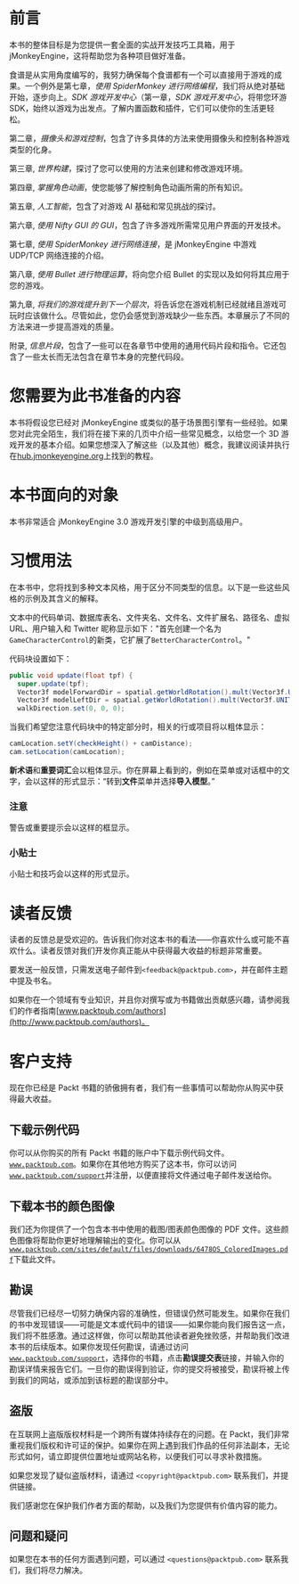 # 前言

本书的整体目标是为您提供一套全面的实战开发技巧工具箱，用于 jMonkeyEngine，这将帮助您为各种项目做好准备。

食谱是从实用角度编写的，我努力确保每个食谱都有一个可以直接用于游戏的成果。一个例外是第七章，*使用 SpiderMonkey 进行网络编程*，我们将从绝对基础开始，逐步向上。*SDK 游戏开发中心*（第一章，*SDK 游戏开发中心*，将带您环游 SDK，始终以游戏为出发点。了解内置函数和插件，它们可以使你的生活更轻松。

第二章，*摄像头和游戏控制*，包含了许多具体的方法来使用摄像头和控制各种游戏类型的化身。

第三章, *世界构建*，探讨了您可以使用的方法来创建和修改游戏环境。

第四章, *掌握角色动画*，使您能够了解控制角色动画所需的所有知识。

第五章, *人工智能*，包含了对游戏 AI 基础和常见挑战的探讨。

第六章, *使用 Nifty GUI 的 GUI*，包含了许多游戏所需常见用户界面的开发技术。

第七章, *使用 SpiderMonkey 进行网络连接*，是 jMonkeyEngine 中游戏 UDP/TCP 网络连接的介绍。

第八章, *使用 Bullet 进行物理运算*，将向您介绍 Bullet 的实现以及如何将其应用于您的游戏。

第九章, *将我们的游戏提升到下一个层次*，将告诉您在游戏机制已经就绪且游戏可玩时应该做什么。尽管如此，您仍会感觉到游戏缺少一些东西。本章展示了不同的方法来进一步提高游戏的质量。

附录, *信息片段*，包含了一些可以在各章节中使用的通用代码片段和指令。它还包含了一些太长而无法包含在章节本身的完整代码段。

# 您需要为此书准备的内容

本书将假设您已经对 jMonkeyEngine 或类似的基于场景图引擎有一些经验。如果您对此完全陌生，我们将在接下来的几页中介绍一些常见概念，以给您一个 3D 游戏开发的基本介绍。如果您想深入了解这些（以及其他）概念，我建议阅读并执行在[hub.jmonkeyengine.org](http://hub.jmonkeyengine.org)上找到的教程。

# 本书面向的对象

本书非常适合 jMonkeyEngine 3.0 游戏开发引擎的中级到高级用户。

# 习惯用法

在本书中，您将找到多种文本风格，用于区分不同类型的信息。以下是一些这些风格的示例及其含义的解释。

文本中的代码单词、数据库表名、文件夹名、文件名、文件扩展名、路径名、虚拟 URL、用户输入和 Twitter 昵称显示如下："首先创建一个名为`GameCharacterControl`的新类，它扩展了`BetterCharacterControl`。"

代码块设置如下：

```java
public void update(float tpf) {
  super.update(tpf);
  Vector3f modelForwardDir = spatial.getWorldRotation().mult(Vector3f.UNIT_Z);
  Vector3f modelLeftDir = spatial.getWorldRotation().mult(Vector3f.UNIT_X);
  walkDirection.set(0, 0, 0);
```

当我们希望您注意代码块中的特定部分时，相关的行或项目将以粗体显示：

```java
camLocation.setY(checkHeight() + camDistance);
cam.setLocation(camLocation);
```

**新术语**和**重要词汇**会以粗体显示。你在屏幕上看到的，例如在菜单或对话框中的文字，会以这样的形式显示：“转到**文件**菜单并选择**导入模型**。”

### 注意

警告或重要提示会以这样的框显示。

### 小贴士

小贴士和技巧会以这样的形式显示。

# 读者反馈

读者的反馈总是受欢迎的。告诉我们你对这本书的看法——你喜欢什么或可能不喜欢什么。读者反馈对我们开发你真正能从中获得最大收益的标题非常重要。

要发送一般反馈，只需发送电子邮件到`<feedback@packtpub.com>`，并在邮件主题中提及书名。

如果你在一个领域有专业知识，并且你对撰写或为书籍做出贡献感兴趣，请参阅我们的作者指南[www.packtpub.com/authors](http://www.packtpub.com/authors)。

# 客户支持

现在你已经是 Packt 书籍的骄傲拥有者，我们有一些事情可以帮助你从购买中获得最大收益。

## 下载示例代码

你可以从你购买的所有 Packt 书籍的账户中下载示例代码文件。[`www.packtpub.com`](http://www.packtpub.com)。如果你在其他地方购买了这本书，你可以访问[`www.packtpub.com/support`](http://www.packtpub.com/support)并注册，以便直接将文件通过电子邮件发送给你。

## 下载本书的颜色图像

我们还为你提供了一个包含本书中使用的截图/图表颜色图像的 PDF 文件。这些颜色图像将帮助你更好地理解输出的变化。你可以从[`www.packtpub.com/sites/default/files/downloads/6478OS_ColoredImages.pdf`](https://www.packtpub.com/sites/default/files/downloads/6478OS_ColoredImages.pdf)下载此文件。

## 勘误

尽管我们已经尽一切努力确保内容的准确性，但错误仍然可能发生。如果你在我们的书中发现错误——可能是文本或代码中的错误——如果你能向我们报告这一点，我们将不胜感激。通过这样做，你可以帮助其他读者避免挫败感，并帮助我们改进本书的后续版本。如果你发现任何勘误，请通过访问[`www.packtpub.com/support`](http://www.packtpub.com/support)，选择你的书籍，点击**勘误提交表**链接，并输入你的勘误详情来报告它们。一旦你的勘误得到验证，你的提交将被接受，勘误将被上传到我们的网站，或添加到该标题的勘误部分中。

## 盗版

在互联网上盗版版权材料是一个跨所有媒体持续存在的问题。在 Packt，我们非常重视我们版权和许可证的保护。如果你在网上遇到我们作品的任何非法副本，无论形式如何，请立即提供位置地址或网站名称，以便我们可以寻求补救措施。

如果您发现了疑似盗版材料，请通过 `<copyright@packtpub.com>` 联系我们，并提供链接。

我们感谢您在保护我们作者方面的帮助，以及我们为您提供有价值内容的能力。

## 问题和疑问

如果您在本书的任何方面遇到问题，可以通过 `<questions@packtpub.com>` 联系我们，我们将尽力解决。
